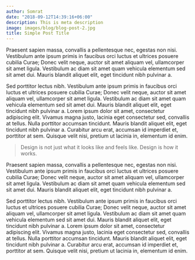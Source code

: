```yaml
---
author: Somrat
date: "2018-09-12T14:39:16+06:00"
description: This is meta description
image: images/blog/blog-post-2.jpg
title: Simple Post Title
---
```



Praesent sapien massa, convallis a pellentesque nec, egestas non nisi. Vestibulum ante ipsum primis in faucibus orci luctus et ultrices posuere cubilia Curae; Donec velit neque, auctor sit amet aliquam vel, ullamcorper sit amet ligula. Vestibulum ac diam sit amet quam vehicula elementum sed sit amet dui. Mauris blandit aliquet elit, eget tincidunt nibh pulvinar a.

Sed porttitor lectus nibh. Vestibulum ante ipsum primis in faucibus orci luctus et ultrices posuere cubilia Curae; Donec velit neque, auctor sit amet aliquam vel, ullamcorper sit amet ligula. Vestibulum ac diam sit amet quam vehicula elementum sed sit amet dui. Mauris blandit aliquet elit, eget tincidunt nibh pulvinar a. Lorem ipsum dolor sit amet, consectetur adipiscing elit. Vivamus magna justo, lacinia eget consectetur sed, convallis at tellus. Nulla porttitor accumsan tincidunt. Mauris blandit aliquet elit, eget tincidunt nibh pulvinar a. Curabitur arcu erat, accumsan id imperdiet et, porttitor at sem. Quisque velit nisi, pretium ut lacinia in, elementum id enim.

> Design is not just what it looks like and feels like. Design is how it works.

Praesent sapien massa, convallis a pellentesque nec, egestas non nisi. Vestibulum ante ipsum primis in faucibus orci luctus et ultrices posuere cubilia Curae; Donec velit neque, auctor sit amet aliquam vel, ullamcorper sit amet ligula. Vestibulum ac diam sit amet quam vehicula elementum sed sit amet dui. Mauris blandit aliquet elit, eget tincidunt nibh pulvinar a.

Sed porttitor lectus nibh. Vestibulum ante ipsum primis in faucibus orci luctus et ultrices posuere cubilia Curae; Donec velit neque, auctor sit amet aliquam vel, ullamcorper sit amet ligula. Vestibulum ac diam sit amet quam vehicula elementum sed sit amet dui. Mauris blandit aliquet elit, eget tincidunt nibh pulvinar a. Lorem ipsum dolor sit amet, consectetur adipiscing elit. Vivamus magna justo, lacinia eget consectetur sed, convallis at tellus. Nulla porttitor accumsan tincidunt. Mauris blandit aliquet elit, eget tincidunt nibh pulvinar a. Curabitur arcu erat, accumsan id imperdiet et, porttitor at sem. Quisque velit nisi, pretium ut lacinia in, elementum id enim.

